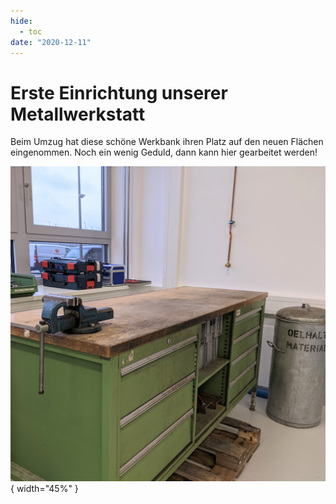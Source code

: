 ```yaml
---
hide:
  - toc
date: "2020-12-11"  
---
```



# Erste Einrichtung unserer Metallwerkstatt

Beim Umzug hat diese schöne Werkbank ihren Platz auf den neuen Flächen eingenommen. Noch ein wenig Geduld, dann kann hier gearbeitet werden!

![grüne Werkbank mit Holzarbeitsplatte](../medien/2020-12-11a.jpg){ width="45%" } 